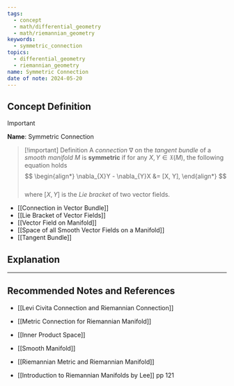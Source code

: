 ```yaml
---
tags:
  - concept
  - math/differential_geometry
  - math/riemannian_geometry
keywords:
  - symmetric_connection
topics:
  - differential_geometry
  - riemannian_geometry
name: Symmetric Connection
date of note: 2024-05-20
---
```


## Concept Definition

>[!important]
>**Name**: Symmetric Connection

>[!important] Definition
>A *connection* $\nabla$ on the *tangent bundle* of a *smooth manifold* $M$ is **symmetric** if for any $X,Y \in \mathfrak{X}(M)$, the following equation holds
>$$
> \begin{align*}
> \nabla_{X}Y - \nabla_{Y}X  &= [X, Y],
> \end{align*}
>$$  
>where $[X, Y]$ is the *Lie bracket* of two vector fields.


- [[Connection in Vector Bundle]]
- [[Lie Bracket of Vector Fields]]
- [[Vector Field on Manifold]]
- [[Space of all Smooth Vector Fields on a Manifold]]
- [[Tangent Bundle]]


## Explanation





-----------
##  Recommended Notes and References


- [[Levi Civita Connection and Riemannian Connection]]
- [[Metric Connection for Riemannian Manifold]]
- [[Inner Product Space]]

- [[Smooth Manifold]]
- [[Riemannian Metric and Riemannian Manifold]]


- [[Introduction to Riemannian Manifolds by Lee]] pp 121